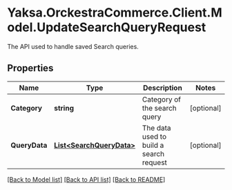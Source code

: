 # Yaksa.OrckestraCommerce.Client.Model.UpdateSearchQueryRequest
The API used to handle saved Search queries.

## Properties

Name | Type | Description | Notes
------------ | ------------- | ------------- | -------------
**Category** | **string** | Category of the search query | [optional] 
**QueryData** | [**List&lt;SearchQueryData&gt;**](SearchQueryData.md) | The data used to build a search request | [optional] 

[[Back to Model list]](../README.md#documentation-for-models) [[Back to API list]](../README.md#documentation-for-api-endpoints) [[Back to README]](../README.md)

